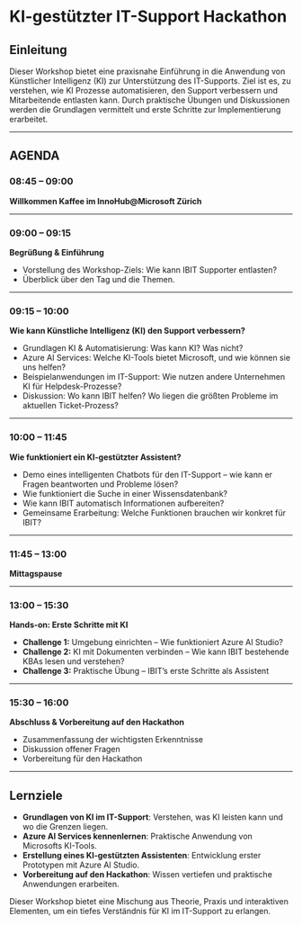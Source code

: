 # KI-gestützter IT-Support Hackathon

## Einleitung
Dieser Workshop bietet eine praxisnahe Einführung in die Anwendung von Künstlicher Intelligenz (KI) zur Unterstützung des IT-Supports. Ziel ist es, zu verstehen, wie KI Prozesse automatisieren, den Support verbessern und Mitarbeitende entlasten kann. Durch praktische Übungen und Diskussionen werden die Grundlagen vermittelt und erste Schritte zur Implementierung erarbeitet.

---

## AGENDA

### 08:45 – 09:00  
**Willkommen Kaffee im InnoHub@Microsoft Zürich**

---

### 09:00 – 09:15  
**Begrüßung & Einführung**  
- Vorstellung des Workshop-Ziels: Wie kann IBIT Supporter entlasten?  
- Überblick über den Tag und die Themen.  

---

### 09:15 – 10:00  
**Wie kann Künstliche Intelligenz (KI) den Support verbessern?**  
- Grundlagen KI & Automatisierung: Was kann KI? Was nicht?  
- Azure AI Services: Welche KI-Tools bietet Microsoft, und wie können sie uns helfen?  
- Beispielanwendungen im IT-Support: Wie nutzen andere Unternehmen KI für Helpdesk-Prozesse?  
- Diskussion: Wo kann IBIT helfen? Wo liegen die größten Probleme im aktuellen Ticket-Prozess?  

---

### 10:00 – 11:45  
**Wie funktioniert ein KI-gestützter Assistent?**  
- Demo eines intelligenten Chatbots für den IT-Support – wie kann er Fragen beantworten und Probleme lösen?  
- Wie funktioniert die Suche in einer Wissensdatenbank?  
- Wie kann IBIT automatisch Informationen aufbereiten?  
- Gemeinsame Erarbeitung: Welche Funktionen brauchen wir konkret für IBIT?  

---

### 11:45 – 13:00  
**Mittagspause**

---

### 13:00 – 15:30  
**Hands-on: Erste Schritte mit KI**  
- **Challenge 1:** Umgebung einrichten – Wie funktioniert Azure AI Studio?  
- **Challenge 2:** KI mit Dokumenten verbinden – Wie kann IBIT bestehende KBAs lesen und verstehen?  
- **Challenge 3:** Praktische Übung – IBIT’s erste Schritte als Assistent  

---

### 15:30 – 16:00  
**Abschluss & Vorbereitung auf den Hackathon**  
- Zusammenfassung der wichtigsten Erkenntnisse  
- Diskussion offener Fragen  
- Vorbereitung für den Hackathon  

---

## Lernziele
- **Grundlagen von KI im IT-Support**: Verstehen, was KI leisten kann und wo die Grenzen liegen.  
- **Azure AI Services kennenlernen**: Praktische Anwendung von Microsofts KI-Tools.  
- **Erstellung eines KI-gestützten Assistenten**: Entwicklung erster Prototypen mit Azure AI Studio.  
- **Vorbereitung auf den Hackathon**: Wissen vertiefen und praktische Anwendungen erarbeiten.  

Dieser Workshop bietet eine Mischung aus Theorie, Praxis und interaktiven Elementen, um ein tiefes Verständnis für KI im IT-Support zu erlangen.

